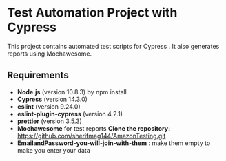 # Test Automation Project with Cypress

This project contains automated test scripts for Cypress . It also generates reports using Mochawesome.

## Requirements

- **Node.js** (version 10.8.3) by npm install
- **Cypress** (version 14.3.0)
- **eslint** (version 9.24.0)
- **eslint-plugin-cypress** (version 4.2.1)
- **prettier** (version 3.5.3)
- **Mochawesome** for test reports
**Clone the repository:** https://github.com/sherifmag144/AmazonTesting.git
- **EmailandPassword-you-will-join-with-them** : make them empty to make you enter your data
